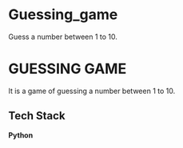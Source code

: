# Guessing_game
 Guess a number between 1 to 10. 

# GUESSING GAME
It is a game of guessing a number between 1 to 10. 


## Tech Stack

**Python**


